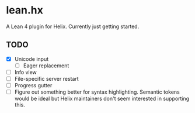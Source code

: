 # lean.hx

A Lean 4 plugin for Helix. Currently just getting started.

## TODO

- [x] Unicode input
  - [ ] Eager replacement
- [ ] Info view
- [ ] File-specific server restart
- [ ] Progress gutter
- [ ] Figure out something better for syntax highlighting. Semantic tokens would be ideal but Helix maintainers don't seem interested in supporting this.
